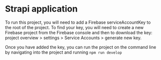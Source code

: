 # Strapi application

To run this project, you will need to add a Firebase serviceAccountKey to the root of the project. To find your key, you will need to create a new Firebase project from the Firebase console and then to download the key: project overview > settings > Service Accounts > generate new key. 

Once you have added the key, you can run the project on the command line by navigating into the project and running `npm run develop` 
